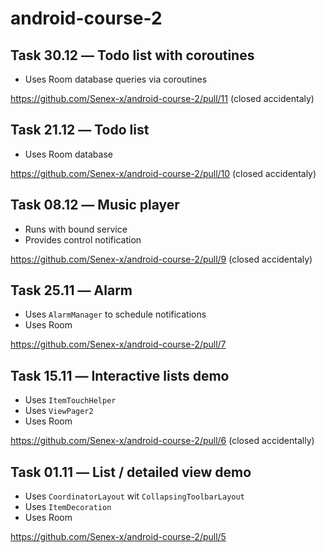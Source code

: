 # android-course-2

## Task 30.12 ― Todo list with coroutines
* Uses Room database queries via coroutines

https://github.com/Senex-x/android-course-2/pull/11 (closed accidentaly)

## Task 21.12 ― Todo list
* Uses Room database

https://github.com/Senex-x/android-course-2/pull/10 (closed accidentaly)

## Task 08.12 ― Music player
* Runs with bound service
* Provides control notification

https://github.com/Senex-x/android-course-2/pull/9 (closed accidentaly)

## Task 25.11 ― Alarm 
* Uses `AlarmManager` to schedule notifications
* Uses Room

https://github.com/Senex-x/android-course-2/pull/7

## Task 15.11 ― Interactive lists demo
* Uses `ItemTouchHelper`
* Uses `ViewPager2`
* Uses Room

https://github.com/Senex-x/android-course-2/pull/6 (closed accidentally)

## Task 01.11 ― List / detailed view demo
* Uses `CoordinatorLayout` wit `CollapsingToolbarLayout`
* Uses `ItemDecoration`
* Uses Room

https://github.com/Senex-x/android-course-2/pull/5
